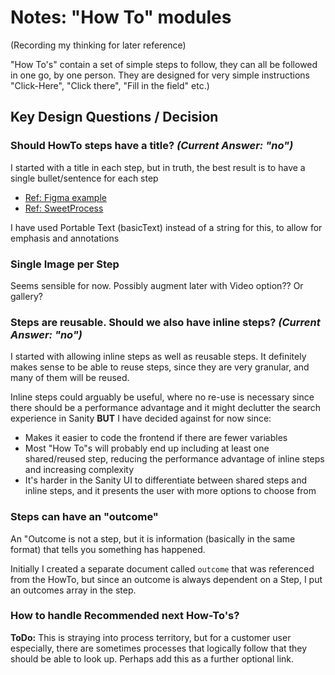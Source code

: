 # Notes: "How To" modules
(Recording my thinking for later reference)

"How To's" contain a set of simple steps to follow, they can all be followed in one go, by one person.  They are designed for very simple instructions "Click-Here", "Click there", "Fill in the field" etc.)

## Key Design Questions / Decision

### Should HowTo steps have a title? *(Current Answer: "no")*
I started with a title in each step, but in truth, the best result is to have a single bullet/sentence for each step
- [Ref: Figma example](https://www.figma.com/file/I1G3HF0x8XH4xe60Lc3p40/Keyzapp-Support?node-id=0%3A1)
- [Ref: SweetProcess](https://www.sweetprocess.com/procedures/v1a5pi360W/0130-create-cabinet/)

I have used Portable Text (basicText) instead of a string for this, to allow for emphasis and annotations

### Single Image per Step
Seems sensible for now.  Possibly augment later with Video option?? Or gallery?

### Steps are reusable.  Should we also have inline steps? *(Current Answer: "no")*
I started with allowing inline steps as well as reusable steps.  It definitely makes sense to be able to reuse steps, since they are very granular, and many of them will be reused.

Inline steps could arguably be useful, where no re-use is necessary since there should be a performance advantage and it might declutter the search experience in Sanity **BUT** I have decided against for now since:
* Makes it easier to code the frontend if there are fewer variables
* Most "How To"s will probably end up including at least one shared/reused step, reducing the performance advantage of inline steps and increasing complexity
* It's harder in the Sanity UI to differentiate between shared steps and inline steps, and it presents the user with more options to choose from

### Steps can have an "outcome"
An "Outcome is not a step, but it is information (basically in the same format) that tells you something has happened.

Initially I created a separate document called `outcome` that was referenced from the HowTo, but since an outcome is always dependent on a Step, I put an outcomes array in the step.
### How to handle Recommended next How-To's?
**ToDo:** This is straying into process territory, but for a customer user especially, there are sometimes processes that logically follow that they should be able to look up.  Perhaps add this as a further optional link.